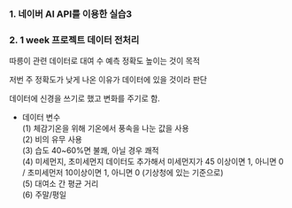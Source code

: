 
### 1. 네이버 AI API를 이용한 실습3  

### 2. 1 week 프로젝트 데이터 전처리  

따릉이 관련 데이터로 대여 수 예측 정확도 높이는 것이 목적  

저번 주 정확도가 낮게 나온 이유가 데이터에 있을 것이라 판단  

데이터에 신경을 쓰기로 했고 변화를 주기로 함.

- 데이터 변수   
(1) 체감기온을 위해 기온에서 풍속을 나눈 값을 사용  
(2) 비의 유무 사용  
(3) 습도 40~60%면 불쾌, 아닐 경우 쾌적  
(4) 미세먼지, 초미세먼지 데이터도 추가해서 미세먼지가 45 이상이면 1, 아니면 0 / 초미세먼저 10이상이면 1, 아니면 0 (기상청에 있는 기준으로)    
(5) 대여소 간 평균 거리  
(6) 주말/평일  
